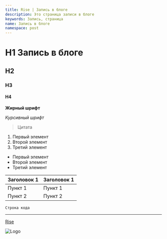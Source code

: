 ```yaml
---
title: Rise | Запись в блоге
description: Это страница записи в блоге
keywords: Запись, страница
name: Запись в блоге
namespace: post
---
```


# H1 Запись в блоге

## H2

### H3

#### H4

**Жирный шрифт**

_Курсивный шрифт_

> Цитата

1. Первый элемент
2. Второй элемент
3. Третий элемент

- Первый элемент
- Второй элемент
- Третий элемент

| Заголовок 1 | Заголовок 1 |
| ----------- | ----------- |
| Пункт 1     | Пункт 1     |
| Пункт 2     | Пункт 2     |

`Строка кода`

---

[Rise](https://wotkad.ru/rise/)

![Logo](/assets/images/logo.svg)